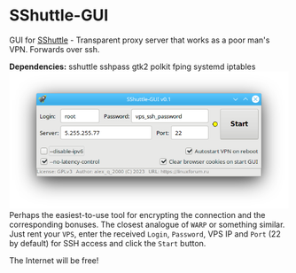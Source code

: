 # SShuttle-GUI
GUI for [SShuttle](https://github.com/sshuttle/sshuttle) - Transparent proxy server that works as a poor man's VPN. Forwards over ssh.

**Dependencies:** sshuttle sshpass gtk2 polkit fping systemd iptables
![](https://github.com/AKotov-dev/SShuttle-GUI/blob/main/ScreenShot1.png)  
Perhaps the easiest-to-use tool for encrypting the connection and the corresponding bonuses. The closest analogue of `WARP` or something similar. Just rent your `VPS`, enter the received `Login`, `Password`, VPS IP and `Port` (22 by default) for SSH access and click the `Start` button.

The Internet will be free!
